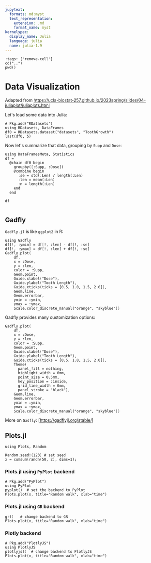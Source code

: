 ```yaml
---
jupytext:
  formats: md:myst
  text_representation:
    extension: .md
    format_name: myst
kernelspec:
  display_name: Julia
  language: julia
  name: julia-1.9
---
```


<!-- Run at top level of repo. -->
```{code-cell}
:tags: ["remove-cell"]
cd("..")
pwd()
```

Data Visualization
==================

Adapted from https://ucla-biostat-257.github.io/2023spring/slides/04-juliaplot/juliaplots.html

Let's load some data into Julia:

```{code-cell}
# Pkg.add("RDatasets")
using RDatasets, DataFrames
df0 = RDatasets.dataset("datasets", "ToothGrowth")
last(df0, 5)
```

Now let's summarize that data, grouping by `Supp` and `Dose`:

```{code-cell}
using DataFramesMeta, Statistics
df = 
  @chain df0 begin
    groupby([:Supp, :Dose])
    @combine begin
      :se = std(:Len) / length(:Len)
      :len = mean(:Len)
      :n = length(:Len)
    end
  end

df


```

## Gadfly

`Gadfly.jl` is like `ggplot2` in R:

```{code-cell}
using Gadfly
df[!, :ymin] = df[!, :len] - df[!, :se]
df[!, :ymax] = df[!, :len] + df[!, :se]
Gadfly.plot(
    df, 
    x = :Dose, 
    y = :len, 
    color = :Supp, 
    Geom.point,
    Guide.xlabel("Dose"), 
    Guide.ylabel("Tooth Length"), 
    Guide.xticks(ticks = [0.5, 1.0, 1.5, 2.0]),
    Geom.line, 
    Geom.errorbar, 
    ymin = :ymin, 
    ymax = :ymax, 
    Scale.color_discrete_manual("orange", "skyblue"))
```

Gadfly provides many customization options:

```{code-cell}
Gadfly.plot(
    df, 
    x = :Dose, 
    y = :len, 
    color = :Supp, 
    Geom.point,
    Guide.xlabel("Dose"), 
    Guide.ylabel("Tooth Length"), 
    Guide.xticks(ticks = [0.5, 1.0, 1.5, 2.0]),
    Theme(
      panel_fill = nothing, 
      highlight_width = 0mm, 
      point_size = 0.5mm,
      key_position = :inside, 
      grid_line_width = 0mm, 
      panel_stroke = "black"),
    Geom.line, 
    Geom.errorbar, 
    ymin = :ymin, 
    ymax = :ymax, 
    Scale.color_discrete_manual("orange", "skyblue"))
```

More on `Gadfly`: [https://gadflyjl.org/stable/]

## Plots.jl

```{code-cell}
using Plots, Random

Random.seed!(123) # set seed
x = cumsum(randn(50, 2), dims=1);
```

### Plots.jl using `PyPlot` backend
```{code-cell}
# Pkg.add("PyPlot")
using PyPlot
pyplot()  # set the backend to PyPlot
Plots.plot(x, title="Random walk", xlab="time")
```

### Plots.jl using `GR` backend

```{code-cell}
gr()   # change backend to GR
Plots.plot(x, title="Random walk", xlab="time")
```

### Plotly backend

```{code-cell}
# Pkg.add("PlotlyJS")
using PlotlyJS
plotlyjs()  # change backend to PlotlyJS
Plots.plot(x, title="Random walk", xlab="time")
```

